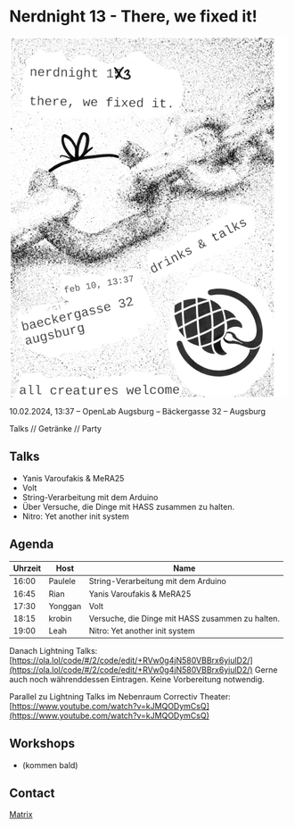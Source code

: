 # Nerdnight 13 - There, we fixed it!
![flyer](nerdnight13_web.png)

10.02.2024, 13:37 – OpenLab Augsburg – Bäckergasse 32 – Augsburg

Talks // Getränke // Party

## Talks

* Yanis Varoufakis & MeRA25
* Volt
* String-Verarbeitung mit dem Arduino
* Über Versuche, die Dinge mit HASS zusammen zu halten.
* Nitro: Yet another init system

## Agenda
| Uhrzeit | Host | Name |
|---------|------|------|
| 16:00   | Paulele | String-Verarbeitung mit dem Arduino |
| 16:45   | Rian | Yanis Varoufakis & MeRA25 |
| 17:30   | Yonggan | Volt |
| 18:15  | krobin | Versuche, die Dinge mit HASS zusammen zu halten. |
| 19:00   |  Leah    | Nitro: Yet another init system


Danach Lightning Talks: [https://ola.lol/code/#/2/code/edit/+RVw0g4jN580VBBrx6yiulD2/](https://ola.lol/code/#/2/code/edit/+RVw0g4jN580VBBrx6yiulD2/)
Gerne auch noch währenddessen Eintragen. Keine Vorbereitung notwendig.

Parallel zu Lightning Talks im Nebenraum Correctiv Theater:
[https://www.youtube.com/watch?v=kJMQODymCsQ](https://www.youtube.com/watch?v=kJMQODymCsQ)

## Workshops

* (kommen bald)

## Contact

[Matrix](https://wiki.openlab-augsburg.de/Nerdnight%2013)
